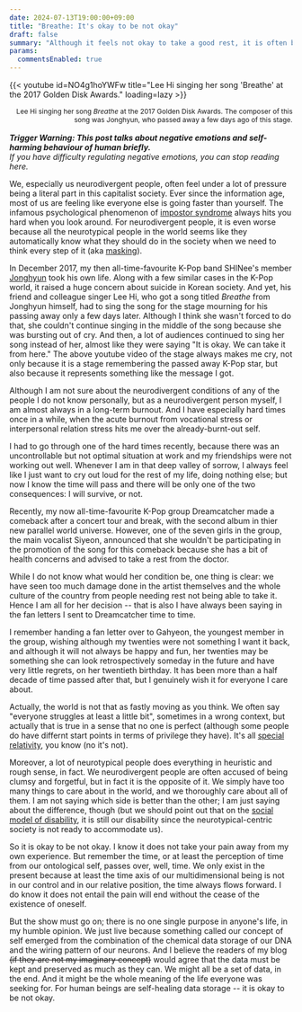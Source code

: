 ```yaml
---
date: 2024-07-13T19:00:00+09:00
title: "Breathe: It's okay to be not okay"
draft: false
summary: "Although it feels not okay to take a good rest, it is often better in the long run."
params:
  commentsEnabled: true
---
```

{{< youtube id=NO4g1hoYWFw title="Lee Hi singing her song 'Breathe' at the 2017 Golden Disk Awards." loading=lazy >}}
<p style="flex-basis: 100%; font-family: var(--font-sans); font-size: 12px; text-align: right; margin-top: 0.2rem; margin-bottom: 1rem;">Lee Hi singing her song <i>Breathe</i> at the 2017 Golden Disk Awards. The composer of this song was Jonghyun, who passed away a few days ago of this stage.</p>

_**Trigger Warning: This post talks about negative emotions and self-harming behaviour of human briefly.**_  
_If you have difficulty regulating negative emotions, you can stop reading here._

We, especially us neurodivergent people, often feel under a lot of pressure being a literal part in this capitalist society. Ever since the information age, most of us are feeling like everyone else is going faster than yourself. The infamous psychological phenomenon of [impostor syndrome](https://en.wikipedia.org/wiki/Impostor_syndrome) always hits you hard when you look around. For neurodivergent people, it is even worse because all the neurotypical people in the world seems like they automatically know what they should do in the society when we need to think every step of it (aka [masking](https://en.wikipedia.org/wiki/Autistic_masking)).

In December 2017, my then all-time-favourite K-Pop band SHINee's member [Jonghyun](https://en.wikipedia.org/wiki/Kim_Jong-hyun) took his own life. Along with a few similar cases in the K-Pop world, it raised a huge concern about suicide in Korean society. And yet, his friend and colleague singer Lee Hi, who got a song titled _Breathe_ from Jonghyun himself, had to sing the song for the stage mourning for his passing away only a few days later. Although I think she wasn't forced to do that, she couldn't continue singing in the middle of the song because she was bursting out of cry. And then, a lot of audiences continued to sing her song instead of her, almost like they were saying "It is okay. We can take it from here." The above youtube video of the stage always makes me cry, not only because it is a stage remembering the passed away K-Pop star, but also because it represents something like the message I got.

Although I am not sure about the neurodivergent conditions of any of the people I do not know personally, but as a neurodivergent person myself, I am almost always in a long-term burnout. And I have especially hard times once in a while, when the acute burnout from vocational stress or interpersonal relation stress hits me over the already-burnt-out self.

I had to go through one of the hard times recently, because there was an uncontrollable but not optimal situation at work and my friendships were not working out well. Whenever I am in that deep valley of sorrow, I always feel like I just want to cry out loud for the rest of my life, doing nothing else; but now I know the time will pass and there will be only one of the two consequences: I will survive, or not.

Recently, my now all-time-favourite K-Pop group Dreamcatcher made a comeback after a concert tour and break, with the second album in thier new parallel world universe. However, one of the seven girls in the group, the main vocalist Siyeon, announced that she wouldn't be participating in the promotion of the song for this comeback because she has a bit of health concerns and advised to take a rest from the doctor.

While I do not know what would her condition be, one thing is clear: we have seen too much damage done in the artist themselves and the whole culture of the country from people needing rest not being able to take it. Hence I am all for her decision -- that is also I have always been saying in the fan letters I sent to Dreamcatcher time to time.

I remember handing a fan letter over to Gahyeon, the youngest member in the group, wishing although my twenties were not something I want it back, and although it will not always be happy and fun, her twenties may be something she can look retrospectively someday in the future and have very little regrets, on her twentieth birthday. It has been more than a half decade of time passed after that, but I genuinely wish it for everyone I care about.

Actually, the world is not that as fastly moving as you think. We often say "everyone struggles at least a little bit", sometimes in a wrong context, but actually that is true in a sense that no one is perfect (although some people do have differnt start points in terms of privilege they have). It's all [special relativity](https://en.wikipedia.org/wiki/Special_relativity), you know (no it's not).

Moreover, a lot of neurotypical people does everything in heuristic and rough sense, in fact. We neurodivergent people are often accused of being clumsy and forgetful, but in fact it is the opposite of it. We simply have too many things to care about in the world, and we thoroughly care about all of them. I am not saying which side is better than the other; I am just saying about the difference, though (but we should point out that on the [social model of disability](https://en.wikipedia.org/wiki/Social_model_of_disability), it is still our disability since the neurotypical-centric society is not ready to accommodate us).

So it is okay to be not okay. I know it does not take your pain away from my own experience. But remember the time, or at least the perception of time from our ontological self, passes over, well, time. We only exist in the present because at least the time axis of our multidimensional being is not in our control and in our relative position, the time always flows forward. I do know it does not entail the pain will end without the cease of the existence of oneself.

But the show must go on; there is no one single purpose in anyone's life, in my humble opinion. We just live because something called our concept of self emerged from the combination of the chemical data storage of our DNA and the wiring pattern of our neurons. And I believe the readers of my blog ~~(if they are not my imaginary concept)~~ would agree that the data must be kept and preserved as much as they can. We might all be a set of data, in the end. And it might be the whole meaning of the life everyone was seeking for. For human beings are self-healing data storage -- it is okay to be not okay.

